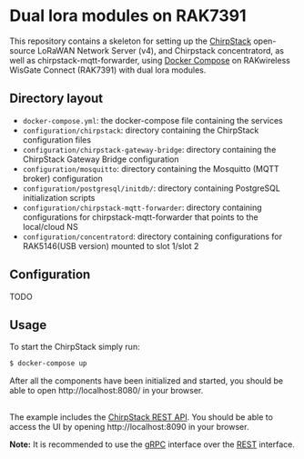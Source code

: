 # Dual lora modules on RAK7391

This repository contains a skeleton for setting up the [ChirpStack](https://www.chirpstack.io)
open-source LoRaWAN Network Server (v4), and Chirpstack concentratord, as well as chirpstack-mqtt-forwarder, using [Docker Compose](https://docs.docker.com/compose/) on RAKwireless WisGate Connect (RAK7391) with dual lora modules.

## Directory layout

- `docker-compose.yml`: the docker-compose file containing the services
- `configuration/chirpstack`: directory containing the ChirpStack configuration files
- `configuration/chirpstack-gateway-bridge`: directory containing the ChirpStack Gateway Bridge configuration
- `configuration/mosquitto`: directory containing the Mosquitto (MQTT broker) configuration
- `configuration/postgresql/initdb/`: directory containing PostgreSQL initialization scripts
- `configuration/chirpstack-mqtt-forwarder`: directory containing configurations for chirpstack-mqtt-forwarder that points to the local/cloud NS
- `configuration/concentratord`: directory containing configurations for RAK5146(USB version) mounted to slot 1/slot 2

## Configuration

TODO

## Usage

To start the ChirpStack simply run:

```bash
$ docker-compose up
```

After all the components have been initialized and started, you should be able
to open http://localhost:8080/ in your browser.

##

The example includes the [ChirpStack REST API](https://github.com/chirpstack/chirpstack-rest-api).
You should be able to access the UI by opening http://localhost:8090 in your browser.

**Note:** It is recommended to use the [gRPC](https://www.chirpstack.io/docs/chirpstack/api/grpc.html)
interface over the [REST](https://www.chirpstack.io/docs/chirpstack/api/rest.html) interface.
